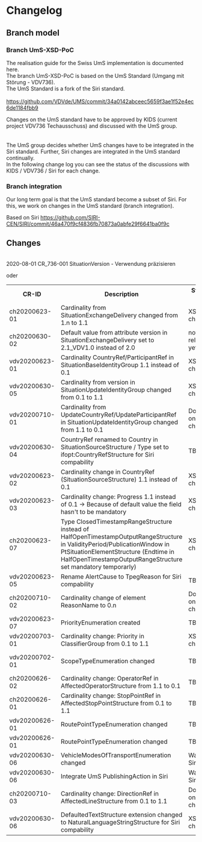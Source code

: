# Changelog

## Branch model 

### Branch UmS-XSD-PoC
The realisation guide for the Swiss UmS implementation is documented here.
<br/> 
The branch UmS-XSD-PoC is based on the UmS Standard (Umgang mit Störung - VDV736). <br/>
The UmS Standard is a fork of the Siri standard. <br/>   
https://github.com/VDVde/UMS/commit/34a0142abceec5659f3ae1f52e4ec6de1184fbb9

Changes on the UmS standard have to be approved by KIDS (current project VDV736 Techausschuss) 
and discussed with the UmS group.
<br/>
<br/>  
The UmS group decides whether UmS changes have to be integrated in the Siri standard. 
Further, Siri changes are integrated in the UmS standard continually.
<br/> 
In the following change log you can see the status of the discussions with KIDS / VDV736 / Siri for each change. 

 

### Branch integration
Our long term goal is that the UmS standard become a subset of Siri. 
For this, we work on changes in the UmS standard (branch integration).  

Based on Siri https://github.com/SIRI-CEN/SIRI/commit/46a470f9cf4836fb70873a0abfe29f6641ba0f9c

## Changes

<br/> 
2020-08-01 CR_736-001 SituationVersion - Verwendung präzisieren

oder

<table>
    <tr>
        <th>CR-ID</th>
        <th>Description</th>
        <th>Status RG</th>
        <th>Status KIDS</th>
        <th>Status VDV736</th>
        <th>Status Siri</th>
        <th>Jira</th>        
    </tr>
    <tr>
        <td>ch20200623-01</td>
        <td>Cardinality from SituationExchangeDelivery changed from 1.n to 1.1</td>
        <td>XSD changed</td>
        <td>reviewed</td>
        <td>VDV-CR to do</td>
        <td>TBD</td>
        <td></td>
    </tr>
    <tr>
        <td>ch20200630-02</td>
        <td>Default value from attribute version in SituationExchangeDelivery set to 2.1_VDV1.0 instead of 2.0</td>
        <td>not relevant yet</td>
        <td></td>
        <td></td>
        <td></td>
        <td></td>
    </tr>
    <tr>
        <td>vdv20200623-01</td>
        <td>Cardinality CountryRef/ParticipantRef in SituationBaseIdentityGroup 1.1 instead of 0.1</td>
        <td>XSD changed</td>
        <td>reviewed</td>
        <td>known difference to Siri</td>
        <td>-</td>
        <td></td>
    </tr>    
    <tr>
        <td>vdv20200630-05</td>
        <td>Cardinality from version in SituationUpdateIdentityGroup changed from 0.1 to 1.1</td>
        <td>XSD changed</td>
        <td>reviewed</td>
        <td>known difference to Siri</td>
        <td></td>
        <td></td>
    </tr>
    <tr>
        <td>vdv20200710-01</td>
        <td>Cardinality from UpdateCountryRef/UpdateParticipantRef in SituationUpdateIdentityGroup changed from 1.1 to 0.1</td>
        <td>Doc-only change</td>
        <td>reviewed</td>
        <td></td>
        <td>-</td>
        <td></td>
    </tr>
    <tr>
        <td>vdv20200630-04</td>
        <td>CountryRef renamed to Country in SituationSourceStructure / Type set to ifopt:CountryRefStructure for Siri compability</td>
        <td>TBD</td>
        <td></td>
        <td>VDV CR to do</td>
        <td>-</td>
        <td></td>
    </tr>
    <tr>
        <td>vdv20200623-02</td>
        <td>Cardinality change in CountryRef (SituationSourceStructure) 1.1 instead of 0.1 </td>
        <td>XSD changed</td>
        <td>reviewed</td>
        <td>known difference to Siri</td>
        <td>-</td>
        <td></td>
    </tr>
    <tr>
        <td>vdv20200623-03</td>
        <td>Cardinality change: Progress 1.1 instead of 0.1 -> Because of default value the field hasn't to be mandatory</td>
        <td>XSD changed</td>
        <td>reviewed</td>
        <td>VDV CR to do</td>
        <td></td>
        <td></td>
    </tr>
    <tr>
        <td>ch20200623-07</td>
        <td>Type ClosedTimestampRangeStructure instead of HalfOpenTimestampOutputRangeStructure in ValidityPeriod/PublicationWindow in PtSituationElementStructure (Endtime in HalfOpenTimestampOutputRangeStructure set mandatory temporarly)</td>
        <td>XSD changed</td>
        <td></td>
        <td></td>
        <td></td>
        <td></td>
    </tr>
    <tr>
        <td>vdv20200623-05</td>
        <td>Rename AlertCause to TpegReason for Siri compability</td>
        <td>TBD</td>
        <td></td>
        <td></td>
        <td></td>
        <td></td>
    </tr>
     <tr>
         <td>ch20200710-02</td>
         <td>Cardinality change of element ReasonName to 0.n</td>
         <td>Doc-only change</td>
         <td></td>
         <td></td>
         <td></td>
         <td></td>
     </tr>
     <tr>
          <td>vdv20200623-07</td>
          <td>PriorityEnumeration created</td>
          <td>TBD</td>
          <td></td>
          <td>VDV-CR to do</td>
          <td></td>
          <td></td>
      </tr>    
      <tr>
        <td>vdv20200703-01</td>
        <td>Cardinality change: Priority in ClassifierGroup from 0.1 to 1.1</td>
        <td>XSD changed</td>
        <td></td>
        <td>VDV-CR to do</td>
        <td></td>
        <td></td>
    </tr>
    <tr>
        <td>vdv20200702-01</td>
        <td>ScopeTypeEnumeration changed</td>
        <td>TBD</td>
        <td></td>
        <td></td>
        <td>Siri CR-015</td>
        <td></td>
    </tr>
    <tr>
        <td>ch20200626-02</td>
        <td>Cardinality change: OperatorRef in AffectedOperatorStructure from 1.1 to 0.1</td>
        <td>TBD</td>
        <td></td>
        <td>VDV-CR to do</td>
        <td></td>
        <td></td>
    </tr>
    <tr>
        <td>ch20200626-01</td>
        <td>Cardinality change: StopPointRef in AffectedStopPointStructure from 0.1 to 1.1</td>
        <td>TBD</td>
        <td></td>
        <td></td>
        <td>VDV-CR to do</td>
        <td></td>
    </tr>
    <tr>
        <td>vdv20200626-01</td>
        <td>RoutePointTypeEnumeration changed</td>
        <td>TBD</td>
        <td></td>
        <td>Siri CR-015</td>
        <td></td>
    </tr>
    <tr>
            <td>vdv20200626-01</td>
            <td>RoutePointTypeEnumeration changed</td>
            <td>TBD</td>
            <td></td>
            <td>Siri CR-015</td>
            <td></td>
        </tr>
        <tr>
            <td>vdv20200630-06</td>
            <td>VehicleModesOfTransportEnumeration changed</td>
            <td>Wait for Siri</td>
            <td></td>
            <td>Siri CR-016</td>
            <td></td>
        </tr>
        <tr>
            <td>vdv20200630-06</td>
            <td>Integrate UmS PublishingAction in Siri</td>
            <td>Wait for Siri</td>
            <td></td>
            <td>Siri CR-069</td>
            <td></td>
        </tr>
        <tr>
             <td>ch20200710-03</td>
             <td>Cardinality change: DirectionRef in AffectedLineStructure from 0.1 to 1.1</td>
             <td>Doc-only change</td>
             <td></td>
             <td></td>
             <td></td>
             <td></td>
         </tr>
         <tr>     
        <td>vdv20200630-06</td>
        <td>DefaultedTextStructure extension changed to NaturalLanguageStringStructure for Siri compability</td>
         <td>XSD changed</td>
         <td></td>
         <td>VDV CR to do</td>
         <td></td>
         <td></td>
     </tr>
        
</table>

